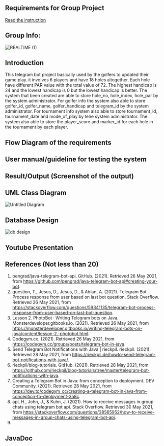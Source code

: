 ## Requirements for Group Project
[Read the instruction](https://github.com/STIW3054-A202/Assignments_and_Project/blob/main/GroupProject.md)

## Group Info:

![REALTIME (1)](https://user-images.githubusercontent.com/80609253/113550100-18dc9e00-9625-11eb-8500-e303b2e503be.jpg)


## Introduction
   This telegram bot project basically used by the golfers to updated their game play. it involves 6 players and have 18 holes altogether. Each hole have different PAR value with the total value of 72. The highest handicap is 24 and the lowest handicap is 0 but the lowest handicap is better. The system that been created are able to store hole_no, hole_index, hole_par by the system administrator. For golfer info the system also able to store golfer_id, golfer_name, golfer_handicap and telegram_id by the system administrator. For tournament info system also able to store tournament_id, tournament_date and mode_of_play by tehe system administrator. The system also able to store the player_score and marker_id for each hole in the tournament by each player.
  


## Flow Diagram of the requirements
## User manual/guideline for testing the system
## Result/Output (Screenshot of the output)
## UML Class Diagram
![Untitled Diagram](https://user-images.githubusercontent.com/61452411/115050622-81bdf300-9f0e-11eb-9e2c-dd1443c4ef7b.png)


## Database Design
![db design](https://user-images.githubusercontent.com/68073525/115051269-36f0ab00-9f0f-11eb-96ad-f2ef07d9ce6e.png)

## Youtube Presentation
## References (Not less than 20)
1. pengrad/java-telegram-bot-api. GitHub. (2021). Retrieved 26 May 2021, from https://github.com/pengrad/java-telegram-bot-api#creating-your-bot.
2. question, T., Jesus, D., Jesus, D., & Ablan, A. (2021). Telegram Bot - Process response from user based on last bot question. Stack Overflow. Retrieved 26 May 2021, from https://stackoverflow.com/questions/59341135/telegram-bot-process-response-from-user-based-on-last-bot-question.
3. Lesson 2. PhotoBot · Writing Telegram bots on Java. Monsterdeveloper.gitbooks.io. (2021). Retrieved 26 May 2021, from https://monsterdeveloper.gitbooks.io/writing-telegram-bots-on-java/content/lesson-2.-photobot.html.
4. Codegym.cc. (2021). Retrieved 26 May 2021, from https://codegym.cc/groups/posts/telegram-bot-in-java.
5. Send Telegram Bot Notifications with Java | rieckpil. rieckpil. (2021). Retrieved 28 May 2021, from https://rieckpil.de/howto-send-telegram-bot-notifications-with-java/.
6. rieckpil/blog-tutorials. GitHub. (2021). Retrieved 28 May 2021, from https://github.com/rieckpil/blog-tutorials/tree/master/telegram-bot-notifications-with-java.
7. Creating a Telegram Bot in Java: from conception to deployment. DEV Community. (2021). Retrieved 28 May 2021, from https://dev.to/codegym_cc/creating-a-telegram-bot-in-java-from-conception-to-deployment-3a8c.
8. api, H., John, J., & Kuhn, J. (2021). How to receive messages in group chats using telegram bot api. Stack Overflow. Retrieved 30 May 2021, from https://stackoverflow.com/questions/38565952/how-to-receive-messages-in-group-chats-using-telegram-bot-api.
9. 
## JavaDoc

